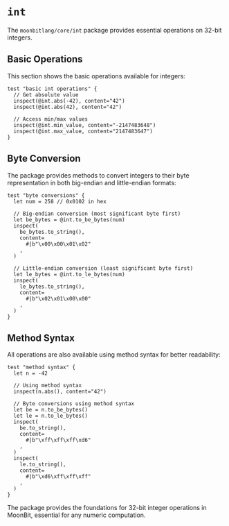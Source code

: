 # `int`

The `moonbitlang/core/int` package provides essential operations on 32-bit integers.

## Basic Operations

This section shows the basic operations available for integers:

```moonbit
test "basic int operations" {
  // Get absolute value
  inspect(@int.abs(-42), content="42")
  inspect(@int.abs(42), content="42")

  // Access min/max values
  inspect(@int.min_value, content="-2147483648")
  inspect(@int.max_value, content="2147483647")
}
```

## Byte Conversion

The package provides methods to convert integers to their byte representation in both big-endian and little-endian formats:

```moonbit
test "byte conversions" {
  let num = 258 // 0x0102 in hex

  // Big-endian conversion (most significant byte first)
  let be_bytes = @int.to_be_bytes(num)
  inspect(
    be_bytes.to_string(),
    content=
      #|b"\x00\x00\x01\x02"
    ,
  )

  // Little-endian conversion (least significant byte first)
  let le_bytes = @int.to_le_bytes(num)
  inspect(
    le_bytes.to_string(),
    content=
      #|b"\x02\x01\x00\x00"
    ,
  )
}
```

## Method Syntax

All operations are also available using method syntax for better readability:

```moonbit
test "method syntax" {
  let n = -42

  // Using method syntax
  inspect(n.abs(), content="42")

  // Byte conversions using method syntax
  let be = n.to_be_bytes()
  let le = n.to_le_bytes()
  inspect(
    be.to_string(),
    content=
      #|b"\xff\xff\xff\xd6"
    ,
  )
  inspect(
    le.to_string(),
    content=
      #|b"\xd6\xff\xff\xff"
    ,
  )
}
```

The package provides the foundations for 32-bit integer operations in MoonBit, essential for any numeric computation.
